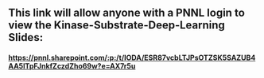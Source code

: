 ## This link will allow anyone with a PNNL login to view the Kinase-Substrate-Deep-Learning Slides:
#### https://pnnl.sharepoint.com/:p:/t/IODA/ESR87vcbLTJPsOTZSK5SAZUB4AA5lTpFJnkfZczdZho69w?e=AX7r5u
